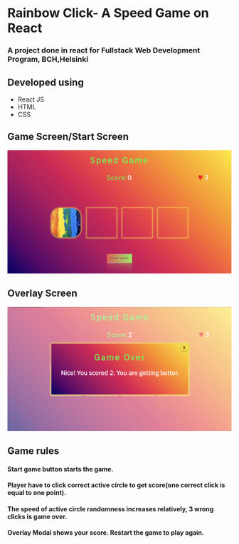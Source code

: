 # Rainbow Click- A Speed Game on React

### A project done in react for Fullstack Web Development Program, BCH,Helsinki

## Developed using

* React JS
* HTML
* CSS

## Game Screen/Start Screen

![GameScreen](./src/images/start.png)

## Overlay Screen

![Overlay](./src/images/modal.png)

## Game rules

#### Start game button starts the game.
#### Player have to click correct active circle to get score(one correct click is equal to one point).
#### The speed of active circle randomness increases relatively, 3 wrong clicks is game over.
#### Overlay Modal shows your score. Restart the game to play again.




